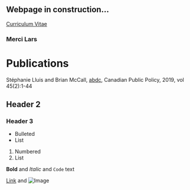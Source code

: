 

## Webpage in construction...

[Curriculum Vitae](https://github.com/stephanielluis/stephanielluis.ca/files/6191232/CV2020_Lluis.pdf)

### Merci Lars

# Publications
Stéphanie Lluis and Brian McCall, [abdc](https://www.utpjournals.press/doi/full/10.3138/cpp.2018-031), Canadian Public Policy, 2019, vol 45(2):1-44

## Header 2
### Header 3

- Bulleted
- List

1. Numbered
2. List

**Bold** and _Italic_ and `Code` text

[Link](url) and ![Image](src)
```

